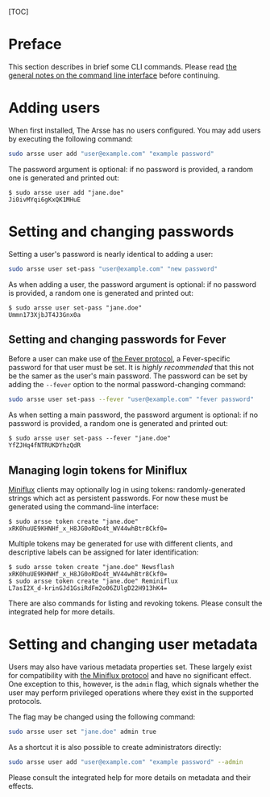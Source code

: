 [TOC]

# Preface

This section describes in brief some CLI commands. Please read [the general notes on the command line interface](index) before continuing.

# Adding users

When first installed, The Arsse has no users configured. You may add users by executing the following command:

```sh
sudo arsse user add "user@example.com" "example password"
```

The password argument is optional: if no password is provided, a random one is generated and printed out:

```console
$ sudo arsse user add "jane.doe"
Ji0ivMYqi6gKxQK1MHuE
```

# Setting and changing passwords

Setting a user's password is nearly identical to adding a user:

```sh
sudo arsse user set-pass "user@example.com" "new password"
```

As when adding a user, the password argument is optional: if no password is provided, a random one is generated and printed out:

```console
$ sudo arsse user set-pass "jane.doe"
Ummn173XjbJT4J3Gnx0a
```

## Setting and changing passwords for Fever

Before a user can make use of [the Fever protocol](/en/Supported_Protocols/Fever), a Fever-specific password for that user must be set. It is _highly recommended_ that this not be the samer as the user's main password. The password can be set by adding the `--fever` option to the normal password-changing command:

```sh
sudo arsse user set-pass --fever "user@example.com" "fever password"
```

As when setting a main password, the password argument is optional: if no password is provided, a random one is generated and printed out:

```console
$ sudo arsse user set-pass --fever "jane.doe"
YfZJHq4fNTRUKDYhzQdR
```

## Managing login tokens for Miniflux

[Miniflux](/en/Supported_Protocols/Miniflux) clients may optionally log in using tokens: randomly-generated strings which act as persistent passwords. For now these must be generated using the command-line interface:

```console
$ sudo arsse token create "jane.doe"
xRK0huUE9KHNHf_x_H8JG0oRDo4t_WV44whBtr8Ckf0=
```

Multiple tokens may be generated for use with different clients, and descriptive labels can be assigned for later identification:

```console
$ sudo arsse token create "jane.doe" Newsflash
xRK0huUE9KHNHf_x_H8JG0oRDo4t_WV44whBtr8Ckf0=
$ sudo arsse token create "jane.doe" Reminiflux
L7asI2X_d-krinGJd1GsiRdFm2o06ZUlgD22H913hK4=
```

There are also commands for listing and revoking tokens. Please consult the integrated help for more details.

# Setting and changing user metadata

Users may also have various metadata properties set. These largely exist for compatibility with [the Miniflux protocol](/en/Supported_Protocols/Miniflux) and have no significant effect. One exception to this, however, is the `admin` flag, which signals whether the user may perform privileged operations where they exist in the supported protocols.

The flag may be changed using the following command:

```sh
sudo arsse user set "jane.doe" admin true
```

As a shortcut it is also possible to create administrators directly:

```sh
sudo arsse user add "user@example.com" "example password" --admin
```

Please consult the integrated help for more details on metadata and their effects.

